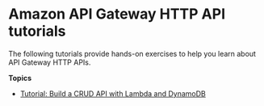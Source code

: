 # Amazon API Gateway HTTP API tutorials<a name="api-gateway-http-tutorials"></a>

The following tutorials provide hands\-on exercises to help you learn about API Gateway HTTP APIs\.

**Topics**
+ [Tutorial: Build a CRUD API with Lambda and DynamoDB](http-api-dynamo-db.md)